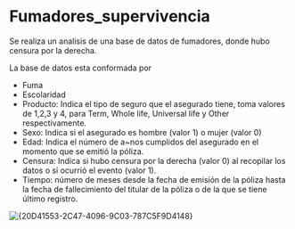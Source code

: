 # Fumadores_supervivencia
 Se realiza un analisis de una base de datos de fumadores, donde hubo censura por la derecha.

La base de datos esta conformada por

* Fuma
* Escolaridad
* Producto: Indica el tipo de seguro que el asegurado
  tiene, toma valores de 1,2,3 y 4, para Term, Whole
  life, Universal life y Other respectivamente.
* Sexo: Indica si el asegurado es hombre (valor 1) o
  mujer (valor 0)
* Edad: Indica el número de a~nos cumplidos del asegurado en el momento que se emitió la póliza.
* Censura: Indica si hubo censura por la derecha (valor 0) al recopilar los datos o si ocurrió el evento
  (valor 1).
* Tiempo: número de meses desde la fecha de emisión
  de la póliza hasta la fecha de fallecimiento del titular de la póliza o de la que se tiene último registro.

![{20D41553-2C47-4096-9C03-787C5F9D4148}](https://github.com/user-attachments/assets/4e3e119c-e929-465a-ad38-857a3b407379)
